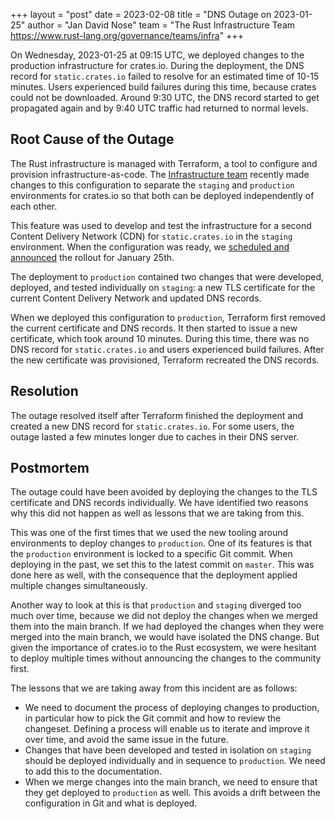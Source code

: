 +++
layout = "post"
date = 2023-02-08
title = "DNS Outage on 2023-01-25"
author = "Jan David Nose"
team = "The Rust Infrastructure Team <https://www.rust-lang.org/governance/teams/infra>"
+++

On Wednesday, 2023-01-25 at 09:15 UTC, we deployed changes to the production
infrastructure for crates.io. During the deployment, the DNS record for
`static.crates.io` failed to resolve for an estimated time of 10-15 minutes.
Users experienced build failures during this time, because crates could not be
downloaded. Around 9:30 UTC, the DNS record started to get propagated again and
by 9:40 UTC traffic had returned to normal levels.

## Root Cause of the Outage

The Rust infrastructure is managed with Terraform, a tool to configure and
provision infrastructure-as-code. The [Infrastructure team] recently made
changes to this configuration to separate the `staging` and `production`
environments for crates.io so that both can be deployed independently of each
other.

This feature was used to develop and test the infrastructure for a second
Content Delivery Network (CDN) for `static.crates.io` in the `staging`
environment. When the configuration was ready, we
[scheduled and announced](https://blog.rust-lang.org/inside-rust/2023/01/24/content-delivery-networks.html)
the rollout for January 25th.

The deployment to `production` contained two changes that were developed,
deployed, and tested individually on `staging`: a new TLS certificate for the
current Content Delivery Network and updated DNS records.

When we deployed this configuration to `production`, Terraform first removed the
current certificate and DNS records. It then started to issue a new certificate,
which took around 10 minutes. During this time, there was no DNS record for
`static.crates.io` and users experienced build failures. After the new
certificate was provisioned, Terraform recreated the DNS records.

## Resolution

The outage resolved itself after Terraform finished the deployment and created a
new DNS record for `static.crates.io`. For some users, the outage lasted a few
minutes longer due to caches in their DNS server.

## Postmortem

The outage could have been avoided by deploying the changes to the TLS
certificate and DNS records individually. We have identified two reasons why
this did not happen as well as lessons that we are taking from this.

This was one of the first times that we used the new tooling around environments
to deploy changes to `production`. One of its features is that the `production`
environment is locked to a specific Git commit. When deploying in the past, we
set this to the latest commit on `master`. This was done here as well, with the
consequence that the deployment applied multiple changes simultaneously.

Another way to look at this is that `production` and `staging` diverged too much
over time, because we did not deploy the changes when we merged them into the
main branch. If we had deployed the changes when they were merged into the main
branch, we would have isolated the DNS change. But given the importance of
crates.io to the Rust ecosystem, we were hesitant to deploy multiple times
without announcing the changes to the community first.

The lessons that we are taking away from this incident are as follows:

  - We need to document the process of deploying changes to production, in
    particular how to pick the Git commit and how to review the changeset.
    Defining a process will enable us to iterate and improve it over time, and
    avoid the same issue in the future.
  - Changes that have been developed and tested in isolation on `staging` should
    be deployed individually and in sequence to `production`. We need to add
    this to the documentation.
  - When we merge changes into the main branch, we need to ensure that they get
    deployed to `production` as well. This avoids a drift between the
    configuration in Git and what is deployed.

[infrastructure team]: https://www.rust-lang.org/governance/teams/infra
